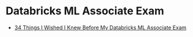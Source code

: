 # Databricks ML Associate Exam
* [34 Things I Wished I Knew Before My Databricks ML Associate Exam](https://medium.com/@theblogofdaniel/34-things-i-wished-i-knew-before-my-databricks-ml-associate-exam-49113d261ad8#:~:text=1.%20How%20to%20integrate%20Git%20and%20Databricks%20to%20deliver%20CI/CD%3F)
